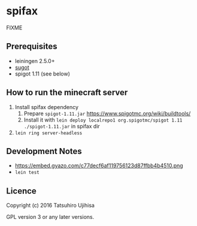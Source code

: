 # spifax

FIXME

## Prerequisites

* leiningen 2.5.0+
* [sugot](http://github.com/ujihisa/sugot)
* spigot 1.11 (see below)

## How to run the minecraft server

1. Install spifax dependency
    1. Prepare `spigot-1.11.jar` https://www.spigotmc.org/wiki/buildtools/
    2. Install it with `lein deploy localrepo1 org.spigotmc/spigot 1.11 ./spigot-1.11.jar` in spifax dir
2. `lein ring server-headless`

## Development Notes

* https://embed.gyazo.com/c77decf6af119756123d87ffbb4b4510.png
* `lein test`

## Licence

Copyright (c) 2016 Tatsuhiro Ujihisa

GPL version 3 or any later versions.
